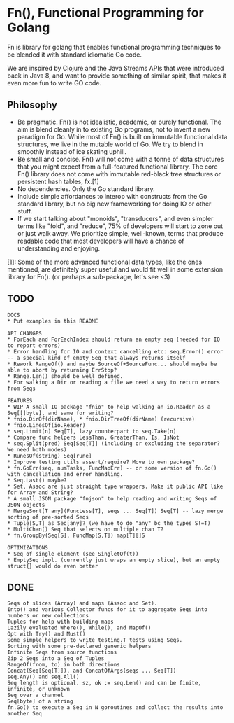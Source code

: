 Fn(), Functional Programming for Golang
====
Fn is library for golang that enables functional programming techniques
to be blended it with standard idiomatic Go code.

We are inspired by Clojure and the Java Streams APIs that were
introduced back in Java 8, and want to provide something of similar spirit,
that makes it even more fun to write GO code.

Philosophy
----
 * Be pragmatic. Fn() is not idealistic, academic, or purely functional.
   The aim is blend cleanly in to existing Go programs, not to invent
   a new paradigm for Go. While most of Fn() is built on immutable functional
   data structures, we live in the mutable world of Go. We try to blend in
   smoothly instead of ice skating uphill.
 * Be small and concise. Fn() will not come with a tonne of data structures
   that you might expect from a full-featured functional library. The
   core Fn() library does not come with immutable red-black tree structures or
   persistent hash tables, fx.[1]
 * No dependencies. Only the Go standard library.
 * Include simple affordances to interop with constructs from the Go standard
   library, but no big new frameworking for doing IO or other stuff.
 * If we start talking about "monoids", "transducers", and even simpler terms
   like "fold", and "reduce", 75% of developers will start to zone out or just walk away.
   We prioritize simple, well-known, terms that produce readable code that most
   developers will have a chance of understanding and enjoying.

[1]: Some of the more advanced functional data types, like the ones mentioned,
are definitely super useful and would fit well in some extension library for Fn().
(or perhaps a sub-package, let's see <3)

TODO
---
```
DOCS
* Put examples in this README

API CHANGES
* ForEach and ForEachIndex should return an empty seq (needed for IO to report errors)
* Error handling for IO and context cancelling etc: seq.Error() error -- a special kind of empty Seq that always returns itself
* Rework RangeOf() and maybe SourceOf+SourceFunc... should maybe be able to abort by returning ErrStop?
* Range.Len() should be well defined.
* For walking a Dir or reading a file we need a way to return errors from Seqs

FEATURES
* WIP A small IO package "fnio" to help walking an io.Reader as a Seq[[]byte], and same for writing?
* fnio.DirOf(dirName), * fnio.DirTreeOf(dirName) (recursive)
* fnio.LinesOf(io.Reader)
* seq.Limit(n) Seq[T], lazy counterpart to seq.Take(n)
* Compare func helpers LessThan, GreaterThan, Is, IsNot
* seq.Split(pred) Seq[Seq[T]] (including or excluding the separator? We need both modes)
* RunesOf(string) Seq[rune]
* Improve testing utils assert/require? Move to own package?
* fn.GoErr(seq, numTasks, FuncMapErr) -- or some version of fn.Go() with cancellation and error handling. 
* Seq.Last() maybe?
* Set, Assoc are just straight type wrappers. Make it public API like for Array and String? 
* A small JSON package "fnjson" to help reading and writing Seqs of JSON objects
* MergeSort[T any](FuncLess[T], seqs ... Seq[T]) Seq[T] -- lazy merge sorting of pre-sorted Seqs
* Tuple[S,T] as Seq[any]? (we have to do "any" bc the types S!=T)
* MultiChan() Seq that selects on multiple chan T?
* fn.GroupBy(Seq[S], FuncMap[S,T]) map[T][]S

OPTIMIZATIONS
* Seq of single element (see SingletOf(t))
* EmptySeq impl. (currently just wraps an empty slice), but an empty struct{} would do even better
```

DONE
---
```
Seqs of slices (Array) and maps (Assoc and Set).
Into() and various Collector funcs for it to aggregate Seqs into numbers or new collections
Tuples for help with building maps
Lazily evaluated Where(), While(), and MapOf()
Opt with Try() and Must()
Some simple helpers to write testing.T tests using Seqs.
Sorting with some pre-declared generic helpers
Infinite Seqs from source functions
Zip 2 Seqs into a Seq of Tuples
RangeOf(from, to) in both directions
Concat(Seq[Seq[T]]), and ConcatOfArgs(seqs ... Seq[T])
seq.Any() and seq.All()
Seq length is optional. sz, ok := seq.Len() and can be finite, infinite, or unknown 
Seq over a channel
Seq[byte] of a string
fn.Go() to execute a Seq in N goroutines and collect the results into another Seq
```